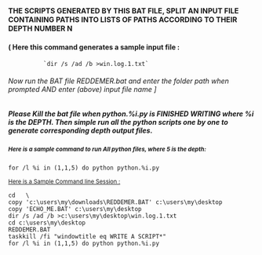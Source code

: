 ## <sup><sup>THE SCRIPTS GENERATED BY THIS BAT FILE, SPLIT AN INPUT FILE CONTAINING PATHS INTO LISTS OF PATHS ACCORDING TO THEIR DEPTH NUMBER N</sup></sup>

#### ( Here this command generates a sample input file :
              `dir /s /ad /b >win.log.1.txt`




###### Now run the BAT file REDDEMER.bat and enter the folder path when prompted AND enter (above) input file name ]



##### Please Kill the bat file when python.%i.py is FINISHED WRITING where %i is the DEPTH. Then simple run all the python scripts one by one to generate corresponding depth output files.


##### <sup> Here is a sample command to run All python files, where 5 is the depth: </sup>
``for /l %i in (1,1,5) do python python.%i.py``


<sup><ins>Here is a Sample Command line Session :</ins>
```
cd   \
copy 'c:\users\my\downloads\REDDEMER.BAT' c:\users\my\desktop
copy 'ECHO_ME.BAT' c:\users\my\desktop
dir /s /ad /b >c:\users\my\desktop\win.log.1.txt
cd c:\users\my\desktop
REDDEMER.BAT
taskkill /fi "windowtitle eq WRITE A SCRIPT*"
for /l %i in (1,1,5) do python python.%i.py
```






